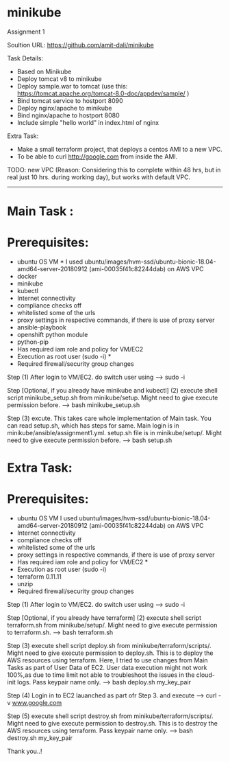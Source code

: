 # minikube
Assignment 1

Soultion URL: https://github.com/amit-dali/minikube

Task Details:
- Based on Minikube
- Deploy tomcat v8 to minikube
- Deploy sample.war to tomcat (use this: https://tomcat.apache.org/tomcat-8.0-doc/appdev/sample/ )
- Bind tomcat service to hostport 8090
- Deploy nginx/apache to minikube
- Bind nginx/apache to hostport 8080
- Include simple "hello world" in index.html of nginx

Extra Task:
- Make a small terraform project, that deploys a centos AMI to a new VPC.
- To be able to curl http://google.com from inside the AMI.

TODO: new VPC (Reason: Considering this to complete within 48 hrs, but in real just 10 hrs. during working day), but works with default VPC.
_________________________________________________________________________________________________________________

# Main Task :
   # Prerequisites:
   - ubuntu OS VM *
      I used ubuntu/images/hvm-ssd/ubuntu-bionic-18.04-amd64-server-20180912 (ami-00035f41c82244dab) on AWS VPC
   - docker
   - minikube 
   - kubectl 
   - Internet connectivity
   - compliance checks off
   - whitelisted some of the urls
   - proxy settings in respective commands, if there is use of proxy server
   - ansible-playbook 
   - openshift python module
   - python-pip
   - Has required iam role and policy for VM/EC2
   - Execution as root user (sudo -i) *
   - Required firewall/security group changes

Step
(1) After login to VM/EC2. do switch user using
   --> sudo -i 

Step [Optional, if you already have minikube and kubectl] 
(2) execute shell script minikube_setup.sh from minikube/setup. Might need to give execute permission before.
   --> bash minikube_setup.sh
   
Step 
(3) excute. This takes care whole implementation of Main task. You can read setup.sh, which has steps for same. Main login is in minikube/ansible/assignment1.yml. setup.sh file is in minikube/setup/. Might need to give execute permission before.
   --> bash setup.sh

# Extra Task:
   # Prerequisites:
   - ubuntu OS VM
      I used ubuntu/images/hvm-ssd/ubuntu-bionic-18.04-amd64-server-20180912 (ami-00035f41c82244dab) on AWS VPC
   - Internet connectivity
   - compliance checks off
   - whitelisted some of the urls
   - proxy settings in respective commands, if there is use of proxy server
   - Has required iam role and policy for VM/EC2 *
   - Execution as root user (sudo -i)
   - terraform 0.11.11
   - unzip
   - Required firewall/security group changes

Step
(1) After login to VM/EC2. do switch user using
   --> sudo -i 

Step [Optional, if you already have terraform] 
(2) execute shell script terraform.sh from minikube/setup/. Might need to give execute permission to terraform.sh.
   --> bash terraform.sh
   
Step
(3) execute shell script deploy.sh from minikube/terraform/scripts/. Might need to give execute permission to deploy.sh. This is to deploy the AWS resources using terraform. Here, I tried to use changes from Main Tasks as part of User Data of EC2. User data execution might not work 100%,as due to time limit not able to troubleshoot the issues in the cloud-init logs. Pass keypair name only.
   --> bash deploy.sh my_key_pair
   
Step
(4) Login in to EC2 lauanched as part ofr Step 3. and execute 
   --> curl -v www.google.com
   
Step
(5) execute shell script destroy.sh from minikube/terraform/scripts/. Might need to give execute permission to destroy.sh. This is to destroy the AWS resources using terraform. Pass keypair name only.
   --> bash destroy.sh my_key_pair
 
 Thank you..!
